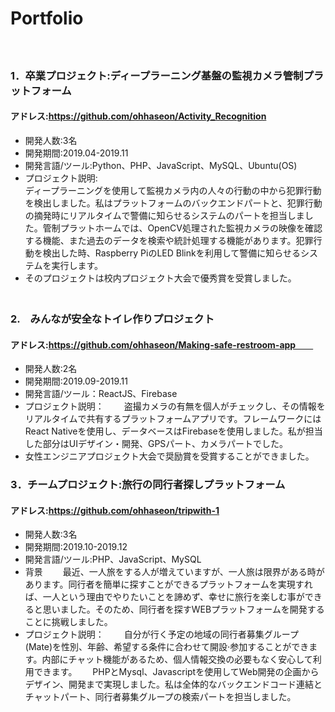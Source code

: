 # Portfolio
　　
### 1．卒業プロジェクト:ディープラーニング基盤の監視カメラ管制プラットフォーム  
#### アドレス:https://github.com/ohhaseon/Activity_Recognition   
+ 開発人数:3名  
+ 開発期間:2019.04-2019.11  
+ 開発言語/ツール:Python、PHP、JavaScript、MySQL、Ubuntu(OS)  
+ プロジェクト説明:  
ディープラーニングを使用して監視カメラ内の人々の行動の中から犯罪行動を検出しました。私はプラットフォームのバックエンドパートと、犯罪行動の摘発時にリアルタイムで警備に知らせるシステムのパートを担当しました。管制プラットホームでは、OpenCV処理された監視カメラの映像を確認する機能、また過去のデータを検索や統計処理する機能があります。犯罪行動を検出した時、Raspberry PiのLED Blinkを利用して警備に知らせるシステムを実行します。  
+ そのプロジェクトは校内プロジェクト大会で優秀賞を受賞しました。  
　　
### 2.　みんなが安全なトイレ作りプロジェクト　　
#### アドレス:https://github.com/ohhaseon/Making-safe-restroom-app　　
+ 開発人数:2名　　
+ 開発期間:2019.09-2019.11　　
+ 開発言語/ツール：ReactJS、Firebase　　
+ プロジェクト説明：　　
盗撮カメラの有無を個人がチェックし、その情報をリアルタイムで共有するプラットフォームアプリです。フレームワークにはReact Nativeを使用し、データベースはFirebaseを使用しました。私が担当した部分はUIデザイン・開発、GPSパート、カメラパートでした。　　
+ 女性エンジニアプロジェクト大会で奨励賞を受賞することができました。　　
　　
### 3．チームプロジェクト:旅行の同行者探しプラットフォーム 　　
#### アドレス:https://github.com/ohhaseon/tripwith-1 　　
+ 開発人数:3名　　
+ 開発期間:2019.10-2019.12　　
+ 開発言語/ツール:PHP、JavaScript、MySQL　　
+ 背景　　
最近、一人旅をする人が増えていますが、一人旅は限界がある時があります。同行者を簡単に探すことができるプラットフォームを実現すれば、一人という理由でやりたいことを諦めず、幸せに旅行を楽しむ事ができると思いました。そのため、同行者を探すWEBプラットフォームを開発することに挑戦しました。　　
+ プロジェクト説明：　　
自分が行く予定の地域の同行者募集グループ(Mate)を性別、年齢、希望する条件に合わせて開設·参加することができます。内部にチャット機能があるため、個人情報交換の必要もなく安心して利用できます。　　
PHPとMysql、Javascriptを使用してWeb開発の企画からデザイン、開発まで実現しました。私は全体的なバックエンドコード連結とチャットパート、同行者募集グループの検索パートを担当しました。　　
